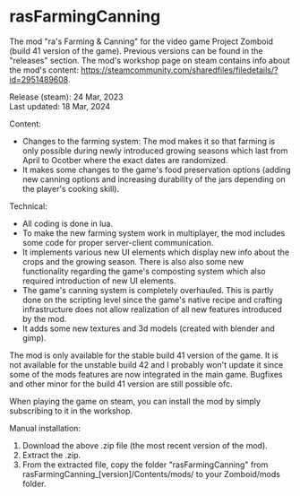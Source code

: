 # rasFarmingCanning
The mod "ra's Farming & Canning" for the video game Project Zomboid (build 41 version of the game). Previous versions can be found in the "releases" section. The mod's workshop page on steam contains info about the mod's content: https://steamcommunity.com/sharedfiles/filedetails/?id=2951489608.

Release (steam): 24 Mar, 2023 <br>
Last updated: 18 Mar, 2024

Content:
- Changes to the farming system: The mod makes it so that farming is only possible during newly introduced growing seasons which last from April to Ocotber where the exact dates are randomized.
- It makes some changes to the game's food preservation options (adding new canning options and increasing durability of the jars depending on the player's cooking skill).

Technical:
- All coding is done in lua.
- To make the new farming system work in multiplayer, the mod includes some code for proper server-client communication.
- It implements various new UI elements which display new info about the crops and the growing season. There is also also some new functionality regarding the game's composting system which also required introduction of new UI elements.
- The game's canning system is completely overhauled. This is partly done on the scripting level since the game's native recipe and crafting infrastructure does not allow realization of all new features introduced by the mod.
- It adds some new textures and 3d models (created with blender and gimp).

The mod is only available for the stable build 41 version of the game. It is not available for the unstable build 42 and I probably won't update it since some of the mods features are now integrated in the main game. Bugfixes and other minor for the build 41 version are still possible ofc.

When playing the game on steam, you can install the mod by simply subscribing to it in the workshop.

Manual installation:
1. Download the above .zip file (the most recent version of the mod).
2. Extract the .zip.
3. From the extracted file, copy the folder "rasFarmingCanning" from rasFarmingCanning_[version]/Contents/mods/ to your Zomboid/mods folder.


